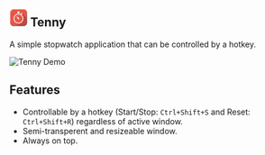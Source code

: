 ![Hey! Tenny](images/stopwatch-32.png) **Tenny**
---
A simple stopwatch application that can be controlled by a hotkey.

![Tenny Demo](https://github.com/mokachokokarbon/Tenny/blob/master/images/tenny-demo.gif)

Features
---    
* Controllable by a hotkey (Start/Stop: `Ctrl+Shift+S` and Reset: `Ctrl+Shift+R`) regardless of active window.
* Semi-transperent and resizeable window.
* Always on top.
